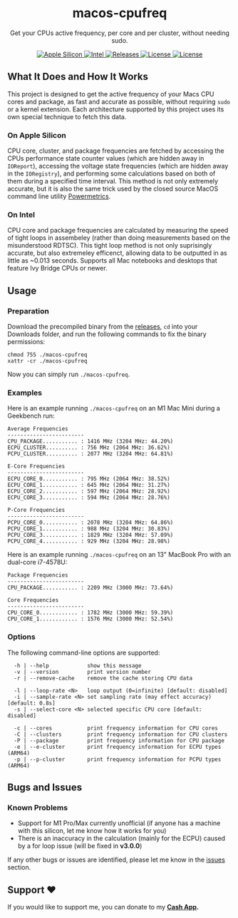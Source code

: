 <h1 align="center" style="">macos-cpufreq</h1>

<p align="center">
   Get your CPUs active frequency, per core and per cluster, without needing sudo. 
</p>
<p align="center">
    <a href="">
       <img alt="Apple Silicon" src="https://img.shields.io/badge/Apple_Silicon-M1_(M1_Pro/Max_Unofficial)-red.svg"/>
    </a>
    <a href="">
       <img alt="Intel" src="https://img.shields.io/badge/Intel-Ivy_Bridge_And_Newer-orange.svg"/>
    </a>
    <a href="https://github.com/BitesPotatoBacks/macos-cpufreq/releases">
        <img alt="Releases" src="https://img.shields.io/github/release/BitesPotatoBacks/macos-cpufreq.svg"/>
    </a>
    <a href="https://github.com/BitesPotatoBacks/macos-cpufreq/blob/main/LICENSE">
        <img alt="License" src="https://img.shields.io/github/license/BitesPotatoBacks/macos-cpufreq.svg"/>
    </a>
    <a href="https://cash.app/$bitespotatobacks">
        <img alt="License" src="https://img.shields.io/badge/donate-Cash_App-default.svg"/>
    </a>
    <br>
</p>

## What It Does and How It Works
This project is designed to get the active frequency of your Macs CPU cores and package, as fast and accurate as possible, without requiring `sudo` or a kernel extension. Each architecture supported by this project uses its own special technique to fetch this data.
### On Apple Silicon
CPU core, cluster, and package frequencies are fetched by accessing the CPUs performance state counter values (which are hidden away in `IOReport`), accessing the voltage state frequencies (which are hidden away in the `IORegistry`), and performing some calculations based on both of them during a specified time interval. This method is not only extremely accurate, but it is also the same trick used by the closed source MacOS command line utility [Powermetrics](https://www.unix.com/man-page/osx/1/powermetrics/).
### On Intel
CPU core and package frequencies are calculated by measuring the speed of tight loops in assembeley (rather than doing measurements based on the misunderstood RDTSC). This tight loop method is not only suprisingly accurate, but also extremeley efficenct, allowing data to be outputted in as little as ~0.013 seconds. Supports all Mac notebooks and desktops that feature Ivy Bridge CPUs or newer.
## Usage
### Preparation
Download the precompiled binary from the [releases](https://github.com/BitesPotatoBacks/macos-cpufreq/releases), `cd` into your Downloads folder, and run the following commands to fix the binary permissions:
```
chmod 755 ./macos-cpufreq
xattr -cr ./macos-cpufreq
```
Now you can simply run `./macos-cpufreq`.

### Examples
Here is an example running `./macos-cpufreq` on an M1 Mac Mini during a Geekbench run:
```
Average Frequencies
------------------------
CPU_PACKAGE........... : 1416 MHz (3204 MHz: 44.20%)
ECPU_CLUSTER.......... : 756 MHz (2064 MHz: 36.62%)
PCPU_CLUSTER.......... : 2077 MHz (3204 MHz: 64.81%)

E-Core Frequencies
------------------------
ECPU_CORE_0........... : 795 MHz (2064 MHz: 38.52%)
ECPU_CORE_1........... : 645 MHz (2064 MHz: 31.27%)
ECPU_CORE_2........... : 597 MHz (2064 MHz: 28.92%)
ECPU_CORE_3........... : 594 MHz (2064 MHz: 28.76%)

P-Core Frequencies
------------------------
PCPU_CORE_0........... : 2078 MHz (3204 MHz: 64.86%)
PCPU_CORE_1........... : 988 MHz (3204 MHz: 30.83%)
PCPU_CORE_3........... : 1829 MHz (3204 MHz: 57.09%)
PCPU_CORE_4........... : 929 MHz (3204 MHz: 28.98%)
```
Here is an example running `./macos-cpufreq` on an 13" MacBook Pro with an dual-core i7-4578U:
```
Package Frequencies
------------------------
CPU_PACKAGE........... : 2209 MHz (3000 MHz: 73.64%)

Core Frequencies
------------------------
CPU_CORE_0............ : 1782 MHz (3000 MHz: 59.39%)
CPU_CORE_1............ : 1576 MHz (3000 MHz: 52.54%)
```
### Options
The following command-line options are supported:
```
  -h | --help            show this message
  -v | --version         print version number
  -r | --remove-cache    remove the cache storing CPU data

  -l | --loop-rate <N>   loop output (0=infinite) [default: disabled]
  -i | --sample-rate <N> set sampling rate (may effect accuracy) [default: 0.8s]
  -s | --select-core <N> selected specific CPU core [default: disabled]

  -c | --cores           print frequency information for CPU cores
  -C | --clusters        print frequency information for CPU clusters
  -P | --package         print frequency information for CPU package
  -e | --e-cluster       print frequency information for ECPU types (ARM64)
  -p | --p-cluster       print frequency information for PCPU types (ARM64)
```

## Bugs and Issues
### Known Problems
- Support for M1 Pro/Max currently unofficial (if anyone has a machine with this silicon, let me know how it works for you)
- There is an inaccuracy in the calculation (mainly for the ECPU) caused by a for loop issue (will be fixed in **v3.0.0**)
<!-- - Looping the output using -l does not refresh per core frequencies on arm64 --><!--Fixed with version 2.4.0--> 

If any other bugs or issues are identified, please let me know in the [issues](https://github.com/BitesPotatoBacks/macos-cpufreq/issues) section.

## Support ❤️
If you would like to support me, you can donate to my **[Cash App](https://cash.app/$bitespotatobacks).**
